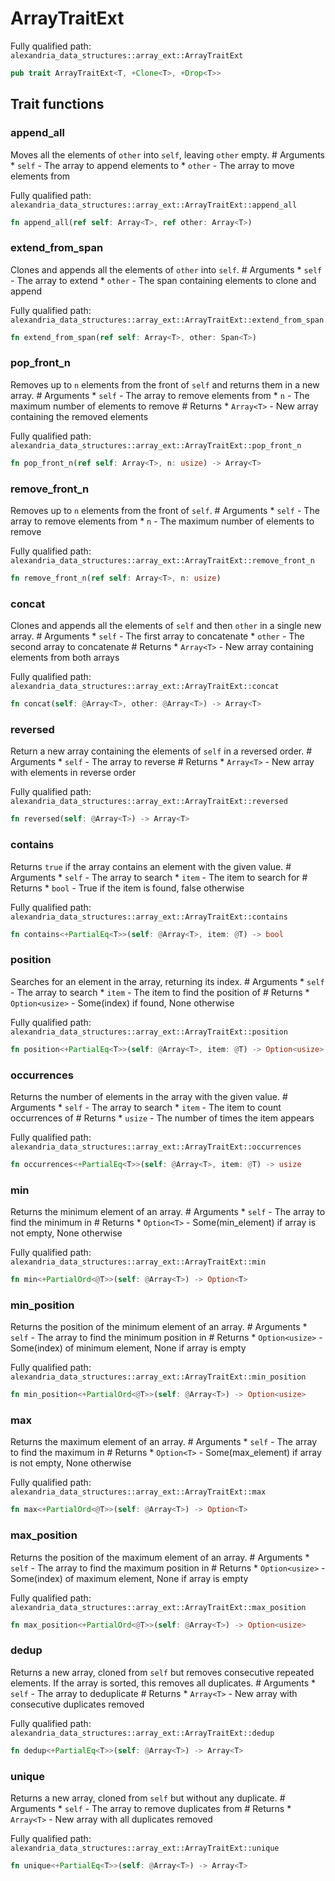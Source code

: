 # ArrayTraitExt

Fully qualified path: `alexandria_data_structures::array_ext::ArrayTraitExt`

```rust
pub trait ArrayTraitExt<T, +Clone<T>, +Drop<T>>
```

## Trait functions

### append_all

Moves all the elements of `other` into `self`, leaving `other` empty.  # Arguments * `self` - The array to append elements to * `other` - The array to move elements from

Fully qualified path: `alexandria_data_structures::array_ext::ArrayTraitExt::append_all`

```rust
fn append_all(ref self: Array<T>, ref other: Array<T>)
```


### extend_from_span

Clones and appends all the elements of `other` into `self`.  # Arguments * `self` - The array to extend * `other` - The span containing elements to clone and append

Fully qualified path: `alexandria_data_structures::array_ext::ArrayTraitExt::extend_from_span`

```rust
fn extend_from_span(ref self: Array<T>, other: Span<T>)
```


### pop_front_n

Removes up to `n` elements from the front of `self` and returns them in a new array.  # Arguments * `self` - The array to remove elements from * `n` - The maximum number of elements to remove  # Returns * `Array<T>` - New array containing the removed elements

Fully qualified path: `alexandria_data_structures::array_ext::ArrayTraitExt::pop_front_n`

```rust
fn pop_front_n(ref self: Array<T>, n: usize) -> Array<T>
```


### remove_front_n

Removes up to `n` elements from the front of `self`.  # Arguments * `self` - The array to remove elements from * `n` - The maximum number of elements to remove

Fully qualified path: `alexandria_data_structures::array_ext::ArrayTraitExt::remove_front_n`

```rust
fn remove_front_n(ref self: Array<T>, n: usize)
```


### concat

Clones and appends all the elements of `self` and then `other` in a single new array.  # Arguments * `self` - The first array to concatenate * `other` - The second array to concatenate  # Returns * `Array<T>` - New array containing elements from both arrays

Fully qualified path: `alexandria_data_structures::array_ext::ArrayTraitExt::concat`

```rust
fn concat(self: @Array<T>, other: @Array<T>) -> Array<T>
```


### reversed

Return a new array containing the elements of `self` in a reversed order.  # Arguments * `self` - The array to reverse  # Returns * `Array<T>` - New array with elements in reverse order

Fully qualified path: `alexandria_data_structures::array_ext::ArrayTraitExt::reversed`

```rust
fn reversed(self: @Array<T>) -> Array<T>
```


### contains

Returns `true` if the array contains an element with the given value.  # Arguments * `self` - The array to search * `item` - The item to search for  # Returns * `bool` - True if the item is found, false otherwise

Fully qualified path: `alexandria_data_structures::array_ext::ArrayTraitExt::contains`

```rust
fn contains<+PartialEq<T>>(self: @Array<T>, item: @T) -> bool
```


### position

Searches for an element in the array, returning its index.  # Arguments * `self` - The array to search * `item` - The item to find the position of  # Returns * `Option<usize>` - Some(index) if found, None otherwise

Fully qualified path: `alexandria_data_structures::array_ext::ArrayTraitExt::position`

```rust
fn position<+PartialEq<T>>(self: @Array<T>, item: @T) -> Option<usize>
```


### occurrences

Returns the number of elements in the array with the given value.  # Arguments * `self` - The array to search * `item` - The item to count occurrences of  # Returns * `usize` - The number of times the item appears

Fully qualified path: `alexandria_data_structures::array_ext::ArrayTraitExt::occurrences`

```rust
fn occurrences<+PartialEq<T>>(self: @Array<T>, item: @T) -> usize
```


### min

Returns the minimum element of an array.  # Arguments * `self` - The array to find the minimum in  # Returns * `Option<T>` - Some(min_element) if array is not empty, None otherwise

Fully qualified path: `alexandria_data_structures::array_ext::ArrayTraitExt::min`

```rust
fn min<+PartialOrd<@T>>(self: @Array<T>) -> Option<T>
```


### min_position

Returns the position of the minimum element of an array.  # Arguments * `self` - The array to find the minimum position in  # Returns * `Option<usize>` - Some(index) of minimum element, None if array is empty

Fully qualified path: `alexandria_data_structures::array_ext::ArrayTraitExt::min_position`

```rust
fn min_position<+PartialOrd<@T>>(self: @Array<T>) -> Option<usize>
```


### max

Returns the maximum element of an array.  # Arguments * `self` - The array to find the maximum in  # Returns * `Option<T>` - Some(max_element) if array is not empty, None otherwise

Fully qualified path: `alexandria_data_structures::array_ext::ArrayTraitExt::max`

```rust
fn max<+PartialOrd<@T>>(self: @Array<T>) -> Option<T>
```


### max_position

Returns the position of the maximum element of an array.  # Arguments * `self` - The array to find the maximum position in  # Returns * `Option<usize>` - Some(index) of maximum element, None if array is empty

Fully qualified path: `alexandria_data_structures::array_ext::ArrayTraitExt::max_position`

```rust
fn max_position<+PartialOrd<@T>>(self: @Array<T>) -> Option<usize>
```


### dedup

Returns a new array, cloned from `self` but removes consecutive repeated elements. If the array is sorted, this removes all duplicates.  # Arguments * `self` - The array to deduplicate  # Returns * `Array<T>` - New array with consecutive duplicates removed

Fully qualified path: `alexandria_data_structures::array_ext::ArrayTraitExt::dedup`

```rust
fn dedup<+PartialEq<T>>(self: @Array<T>) -> Array<T>
```


### unique

Returns a new array, cloned from `self` but without any duplicate.  # Arguments * `self` - The array to remove duplicates from  # Returns * `Array<T>` - New array with all duplicates removed

Fully qualified path: `alexandria_data_structures::array_ext::ArrayTraitExt::unique`

```rust
fn unique<+PartialEq<T>>(self: @Array<T>) -> Array<T>
```


